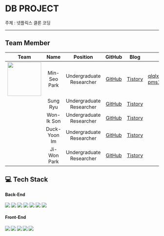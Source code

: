 # DB PROJECT

주제 : 넷플릭스 클론 코딩

<hr>

## Team Member
|                                                        Team                                                        |     Name     |         Position         |GitHub|Blog| E-mail                                         |
|:------------------------------------------------------------------------------------------------------------------:|:------------:|:------------------------:|:--:|:--:|------------------------------------------------|
| <img src="https://github.com/dalabdgw/dalabdgw/assets/135303032/95566539-02d1-4aa3-917b-ad6009b8b9ae" width="110"> | Min-Seo Park | Undergraduate Researcher |<a href="https://github.com/minseo2000">GitHub</a>|<a href="https://simsimit00.tistory.com/">Tistory</a>| qlqlxks123@naver.com<br/>pms1001@dongguk.ac.kr |
|                                                                                                                    |   Sung Ryu   | Undergraduate Researcher |<a href="https://github.com/minseo2000">GitHub</a>|<a href="https://simsimit00.tistory.com/">Tistory</a>|                                                |
|                                                                                                                    |  Won-Ik Son  | Undergraduate Researcher |<a href="https://github.com/minseo2000">GitHub</a>|<a href="https://simsimit00.tistory.com/">Tistory</a>|                                                |
|                                                                                                                    | Duck-Yoon Im | Undergraduate Researcher |<a href="https://github.com/minseo2000">GitHub</a>|<a href="https://simsimit00.tistory.com/">Tistory</a>|                                                |
|                                                                                                                    | Ji-Won Park  | Undergraduate Researcher |<a href="https://github.com/minseo2000">GitHub</a>|<a href="https://simsimit00.tistory.com/">Tistory</a>|                                                |


## 💻 Tech Stack

<h4>Back-End</h4>
<div>
  <img src="https://img.shields.io/badge/JAVA-007396?style=for-the-badge&logo=java&logoColor=white">
  <img src="https://img.shields.io/badge/Spring%20Boot-6DB33F?style=for-the-badge&logo=SpringBoot&logoColor=white">
  <img src="https://img.shields.io/badge/Spring-6DB33F?style=for-the-badge&logo=Spring&logoColor=white">
  <img src="https://img.shields.io/badge/node.js-339933?style=for-the-badge&logo=Node.js&logoColor=white">
    <img src="https://img.shields.io/badge/express-000000?style=for-the-badge&logo=express&logoColor=white">
  <img src="https://img.shields.io/badge/mysql-4479A1?style=for-the-badge&logo=mysql&logoColor=white">
  <img src="https://img.shields.io/badge/firebase-FFCA28?style=for-the-badge&logo=firebase&logoColor=white">
</div>
<h4>Front-End<h4>
<div>
  <img src="https://img.shields.io/badge/javascript-F7DF1E?style=for-the-badge&logo=javascript&logoColor=black">
  <img src="https://img.shields.io/badge/react-61DAFB?style=for-the-badge&logo=react&logoColor=black">
  <img src="https://img.shields.io/badge/html-E34F26?style=for-the-badge&logo=html5&logoColor=white">
  <img src="https://img.shields.io/badge/css-1572B6?style=for-the-badge&logo=css3&logoColor=white">
  <img src="https://img.shields.io/badge/bootstrap-7952B3?style=for-the-badge&logo=bootstrap&logoColor=white">
</div>
